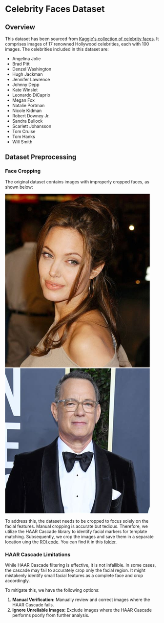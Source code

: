 # Celebrity Faces Dataset

## Overview

This dataset has been sourced from [Kaggle's collection of celebrity faces](https://www.kaggle.com/datasets/vishesh1412/celebrity-face-image-dataset). It comprises images of 17 renowned Hollywood celebrities, each with 100 images. The celebrities included in this dataset are:

- Angelina Jolie
- Brad Pitt
- Denzel Washington
- Hugh Jackman
- Jennifer Lawrence
- Johnny Depp
- Kate Winslet
- Leonardo DiCaprio
- Megan Fox
- Natalie Portman
- Nicole Kidman
- Robert Downey Jr.
- Sandra Bullock
- Scarlett Johansson
- Tom Cruise
- Tom Hanks
- Will Smith

## Dataset Preprocessing

### Face Cropping

The original dataset contains images with improperly cropped faces, as shown below:

![Improperly Cropped Face #1](https://github.com/SohhamSeal/Eigen-Faces/blob/main/Dataset/Celebrity%20Faces%20Dataset/Angelina%20Jolie/009_fb3e6174.jpg?raw=true)
![Improperly Cropped Face #2](https://github.com/SohhamSeal/Eigen-Faces/blob/main/Dataset/Celebrity%20Faces%20Dataset/Tom%20Hanks/012_39efc245.jpg?raw=true)

To address this, the dataset needs to be cropped to focus solely on the facial features. Manual cropping is accurate but tedious. Therefore, we utilize the HAAR Cascade library to identify facial markers for template matching. Subsequently, we crop the images and save them in a separate location uing the [ROI code](https://github.com/SohhamSeal/Eigen-Faces/blob/main/ROI_Cropping.ipynb). You can find it in this [folder](https://github.com/SohhamSeal/Eigen-Faces/tree/main/Dataset/Cropped%20Celebrity%20Faces%20Dataset).

### HAAR Cascade Limitations
 
While HAAR Cascade filtering is effective, it is not infallible. In some cases, the cascade may fail to accurately crop only the facial region. It might mistakenly identify small facial features as a complete face and crop accordingly.

To mitigate this, we have the following options:

1. **Manual Verification:** Manually review and correct images where the HAAR Cascade fails.
2. **Ignore Unreliable Images:** Exclude images where the HAAR Cascade performs poorly from further analysis.

